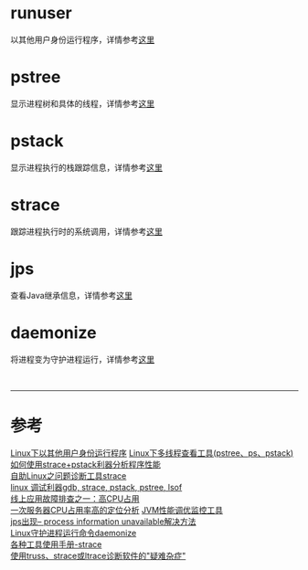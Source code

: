 # runuser
以其他用户身份运行程序，详情参考[这里][1]



# pstree
显示进程树和具体的线程，详情参考[这里][2]



# pstack
显示进程执行的栈跟踪信息，详情参考[这里][3]



# strace
跟踪进程执行时的系统调用，详情参考[这里][4]



# jps
查看Java继承信息，详情参考[这里][8]



# daemonize
将进程变为守护进程运行，详情参考[这里][10]


<br/>

---

# 参考

[Linux下以其他用户身份运行程序][1] 
[Linux下多线程查看工具(pstree、ps、pstack)][2]   
[如何使用strace+pstack利器分析程序性能][3]  
[自助Linux之问题诊断工具strace][4]  
[linux 调试利器gdb, strace, pstack, pstree, lsof][5]  
[线上应用故障排查之一：高CPU占用][6]  
[一次服务器CPU占用率高的定位分析][7] 
[JVM性能调优监控工具][8]   
[jps出现– process information unavailable解决方法][9]   
[Linux守护进程运行命令daemonize][10]  
[各种工具使用手册-strace][11]  
[使用truss、strace或ltrace诊断软件的"疑难杂症"][12]  

[1]: http://www.cnblogs.com/bodhitree/p/6018369.html
[2]: http://blog.csdn.net/weiwangchao_/article/details/51252081
[3]: http://www.cnblogs.com/bangerlee/archive/2012/04/30/2476190.html
[4]: http://www.cnblogs.com/bangerlee/archive/2012/02/20/2356818.html
[5]: http://www.cnblogs.com/lidabo/p/5628107.html
[6]: http://www.blogjava.net/hankchen/archive/2012/05/09/377735.html
[7]: http://yaocoder.blog.51cto.com/2668309/1543352
[8]: https://my.oschina.net/feichexia/blog/196575
[9]: http://www.ttlsa.com/linux/jps-process-information-unavailable/
[10]: http://blog.csdn.net/erlang_hell/article/details/51187205
[11]: http://www.itshouce.com.cn/linux/linux-strace.html
[12]: https://www.ibm.com/developerworks/cn/linux/l-tsl/index.html